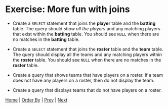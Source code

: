 # Exercise: More fun with joins

- Create a `SELECT` statement that joins the **player** table and the **batting** table.  The query should _show all the players_ and any matching players that exist within the **batting** table.  You should see `NULL` when there are no matches in the **batting** table.

- Create a `SELECT` statement that joins the **roster** table and the **team** table.   The query should display all the teams and any matching players within the **roster** table. You should see `NULL` when there are no matches in the **roster** table.

- Create a query that shows teams that have players on a roster.  If a team does not have any players on a roster, then do not display the team.  

- Create a query that displays teams that do not have players on a roster.


[Home](/)  |  [Order By](/11-order-by/)  |  [Prev](/11-order-by/1)   |  [Next](/11-order-by/2)
